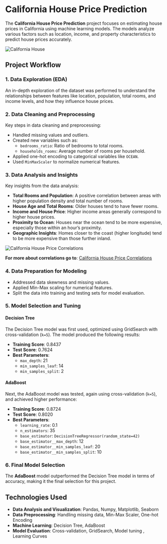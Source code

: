 # California House Price Prediction

The **California House Price Prediction** project focuses on estimating house prices in California using machine learning models. The models analyze various factors such as location, income, and property characteristics to predict house prices accurately.

![California House](https://github.com/user-attachments/assets/2ae1eb50-afc0-432e-b0ab-505c3aef5a67)

## Project Workflow

### 1. Data Exploration (EDA)
An in-depth exploration of the dataset was performed to understand the relationships between features like location, population, total rooms, and income levels, and how they influence house prices.

### 2. Data Cleaning and Preprocessing
Key steps in data cleaning and preprocessing:
- Handled missing values and outliers.
- Created new variables such as:
  - `bedrooms_ratio`: Ratio of bedrooms to total rooms.
  - `households_rooms`: Average number of rooms per household.
- Applied one-hot encoding to categorical variables like `OCEAN`.
- Used `MinMaxScaler` to normalize numerical features.

### 3. Data Analysis and Insights
Key insights from the data analysis:
- **Total Rooms and Population**: A positive correlation between areas with higher population density and total number of rooms.
- **House Age and Total Rooms**: Older houses tend to have fewer rooms.
- **Income and House Price**: Higher income areas generally correspond to higher house prices.
- **Proximity to Ocean**: Houses near the ocean tend to be more expensive, especially those within an hour’s proximity.
- **Geographic Insights**: Homes closer to the coast (higher longitude) tend to be more expensive than those further inland.

![California House Price Correlations](https://github.com/user-attachments/assets/828c79ab-608f-4602-a6cc-9b217008cce5)

**For more about correlations go to**: [California House Price Correlations](https://app.milanote.com/1SH6aN1JBYxAcm?p=ec7fAn22fDg)

### 4. Data Preparation for Modeling
- Addressed data skewness and missing values.
- Applied Min-Max scaling for numerical features.
- Split the data into training and testing sets for model evaluation.

### 5. Model Selection and Tuning

#### Decision Tree
The Decision Tree model was first used, optimized using GridSearch with cross-validation (`k=5`). The model produced the following results:
- **Training Score**: 0.8437
- **Test Score**: 0.7624
- **Best Parameters**: 
  - `max_depth`: 21
  - `min_samples_leaf`: 14
  - `min_samples_split`: 2

#### AdaBoost
Next, the AdaBoost model was tested, again using cross-validation (`k=5`), and achieved higher performance:
- **Training Score**: 0.8724
- **Test Score**: 0.8020
- **Best Parameters**:
  - `learning_rate`: 0.1
  - `n_estimators`: 35
  - `base_estimator`: `DecisionTreeRegressor(random_state=42)`
  - `base_estimator__max_depth`: 12
  - `base_estimator__min_samples_leaf`: 20
  - `base_estimator__min_samples_split`: 10

### 6. Final Model Selection
The **AdaBoost** model outperformed the Decision Tree model in terms of accuracy, making it the final selection for this project.

## Technologies Used
- **Data Analysis and Visualization**: Pandas, Numpy, Matplotlib, Seaborn
- **Data Preprocessing**: Handling missing data, Min-Max Scaler, One-hot Encoding
- **Machine Learning**: Decision Tree, AdaBoost
- **Model Evaluation**: Cross-validation, GridSearch, Model tuning , Learning Curves
